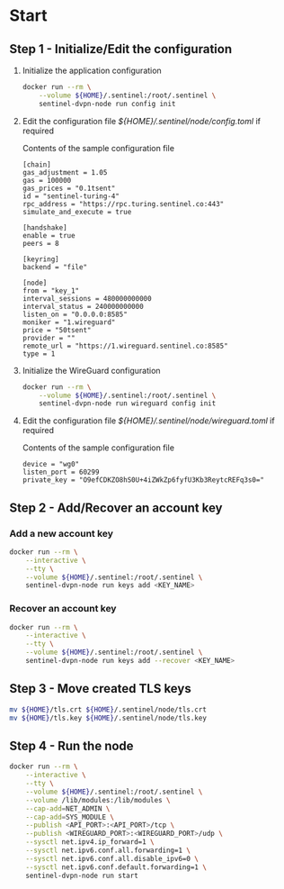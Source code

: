 # Start

## Step 1 - Initialize/Edit the configuration

1. Initialize the application configuration

    ``` sh
    docker run --rm \
        --volume ${HOME}/.sentinel:/root/.sentinel \
        sentinel-dvpn-node run config init
    ```

2. Edit the configuration file _${HOME}/.sentinel/node/config.toml_ if required

    Contents of the sample configuration file

    ``` text
    [chain]
    gas_adjustment = 1.05
    gas = 100000
    gas_prices = "0.1tsent"
    id = "sentinel-turing-4"
    rpc_address = "https://rpc.turing.sentinel.co:443"
    simulate_and_execute = true

    [handshake]
    enable = true
    peers = 8

    [keyring]
    backend = "file"

    [node]
    from = "key_1"
    interval_sessions = 480000000000
    interval_status = 240000000000
    listen_on = "0.0.0.0:8585"
    moniker = "1.wireguard"
    price = "50tsent"
    provider = ""
    remote_url = "https://1.wireguard.sentinel.co:8585"
    type = 1
    ```

3. Initialize the WireGuard configuration

    ``` sh
    docker run --rm \
        --volume ${HOME}/.sentinel:/root/.sentinel \
        sentinel-dvpn-node run wireguard config init
    ```

4. Edit the configuration file _${HOME}/.sentinel/node/wireguard.toml_ if required

    Contents of the sample configuration file

    ``` text
    device = "wg0"
    listen_port = 60299
    private_key = "O9efCDKZO8hS0U+4iZWkZp6fyfU3Kb3ReytcREFq3s0="
    ```

## Step 2 - Add/Recover an account key

### Add a new account key

``` sh
docker run --rm \
    --interactive \
    --tty \
    --volume ${HOME}/.sentinel:/root/.sentinel \
    sentinel-dvpn-node run keys add <KEY_NAME>
```

### Recover an account key

``` sh
docker run --rm \
    --interactive \
    --tty \
    --volume ${HOME}/.sentinel:/root/.sentinel \
    sentinel-dvpn-node run keys add --recover <KEY_NAME>
```

## Step 3 - Move created TLS keys

``` sh
mv ${HOME}/tls.crt ${HOME}/.sentinel/node/tls.crt
mv ${HOME}/tls.key ${HOME}/.sentinel/node/tls.key
```

## Step 4 - Run the node

``` sh
docker run --rm \
    --interactive \
    --tty \
    --volume ${HOME}/.sentinel:/root/.sentinel \
    --volume /lib/modules:/lib/modules \
    --cap-add=NET_ADMIN \
    --cap-add=SYS_MODULE \
    --publish <API_PORT>:<API_PORT>/tcp \
    --publish <WIREGUARD_PORT>:<WIREGUARD_PORT>/udp \
    --sysctl net.ipv4.ip_forward=1 \
    --sysctl net.ipv6.conf.all.forwarding=1 \
    --sysctl net.ipv6.conf.all.disable_ipv6=0 \
    --sysctl net.ipv6.conf.default.forwarding=1 \
    sentinel-dvpn-node run start
```
